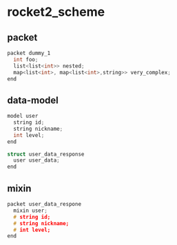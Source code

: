 rocket2_scheme
====

packet
----
```cpp
packet dummy_1
  int foo;
  list<list<int>> nested;
  map<list<int>, map<list<int>,string>> very_complex;
end
```

data-model
----
```cpp
model user
  string id;
  string nickname;
  int level;
end
```
```cpp
struct user_data_response
  user user_data;
end
```

mixin
----
```cpp
packet user_data_respone
  mixin user;
  # string id;
  # string nickname;
  # int level;
end
```

